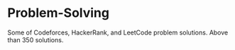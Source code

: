# Problem-Solving
Some of Codeforces, HackerRank, and LeetCode problem solutions. Above than 350 solutions.
